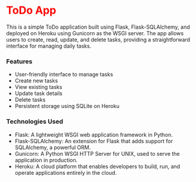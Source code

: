 #  <span style="color: red;">ToDo App</span>
This is a simple ToDo application built using Flask, Flask-SQLAlchemy, and deployed on Heroku using Gunicorn as the WSGI server. The app allows users to create, read, update, and delete tasks, providing a straightforward interface for managing daily tasks.
### Features
- User-friendly interface to manage tasks
- Create new tasks
- View existing tasks
- Update task details
- Delete tasks
- Persistent storage using SQLite on Heroku
### Technologies Used
- Flask: A lightweight WSGI web application framework in Python.
- Flask-SQLAlchemy: An extension for Flask that adds support for SQLAlchemy, a powerful ORM.
- Gunicorn: A Python WSGI HTTP Server for UNIX, used to serve the application in production.
- Heroku: A cloud platform that enables developers to build, run, and operate applications entirely in the cloud.

